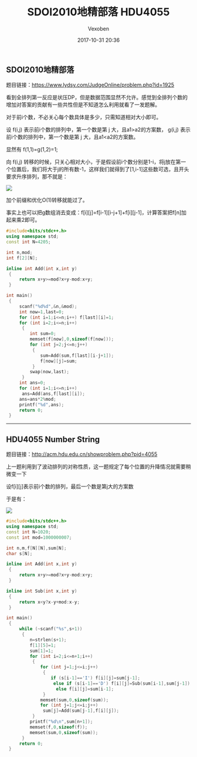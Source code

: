 ﻿---
layout: post
title: SDOI2010地精部落 HDU4055
date: 2017-10-31 20:36
categories: training
tags: DP
img: https://vexoben.github.io/assets/images/Blog/SDOI2010地精部落-HDU4055.jpg
author: Vexoben
---

## **SDOI2010地精部落**

题目链接：https://www.lydsy.com/JudgeOnline/problem.php?id=1925

看到全排列第一反应是状压DP，但是数据范围显然不允许。感觉到全排列个数的增加对答案的贡献有一些共性但是不知道怎么利用就看了一发题解。

对于前i个数，不必关心每个数具体是多少，只需知道相对大小即可。 

设 f(i,j) 表示前i个数的排列中，第一个数是第 j 大，且a1>a2的方案数， g(i,j) 表示前i个数的排列中，第一个数是第 j 大，且a1<a2的方案数。  

显然有 f(1,1)=g(1,2)=1;  

向 f(i,j) 转移的时候，只关心相对大小，于是假设前i个数分别是1-i，将j放在第一个位置后，我们将大于j的所有数-1，这样我们就得到了[1,i-1]这些数可选，且开头要求升序排列，那不就是：  

![][3]

加个前缀和优化O(1)转移就能过了。  

事实上也可以把g数组消去变成：f[i][j]=f[i-1][i-j+1]+f[i][j-1]，计算答案把f[n]加起来乘2即可。  

``` cpp  
#include<bits/stdc++.h>
using namespace std;
const int N=4205;

int n,mod;
int f[2][N];

inline int Add(int x,int y)
 {
 	 return x+y>=mod?x+y-mod:x+y;
 }

int main()
 {
 	 scanf("%d%d",&n,&mod);
 	 int now=1,last=0;
 	 for (int i=1;i<=n;i++) f[last][i]=1;
	 for (int i=2;i<=n;i++)
	  {
	  	 int sum=0;
	  	 memset(f[now],0,sizeof(f[now]));
	  	 for (int j=2;j<=n;j++)
 	      {
	 	     sum=Add(sum,f[last][i-j+1]);
	 	     f[now][j]=sum;
	      }
	     swap(now,last);
	  }
	 int ans=0;
	 for (int i=1;i<=n;i++)
	  ans=Add(ans,f[last][i]);
	 ans=ans*2%mod;
	 printf("%d",ans);
	 return 0;
 }
```

----------------------------

## **HDU4055 Number String**

题目链接：http://acm.hdu.edu.cn/showproblem.php?pid=4055

上一题利用到了波动排列的对称性质，这一题规定了每个位置的升降情况就需要稍微变一下

设f[i][j]表示前i个数的排列，最后一个数是第j大的方案数

于是有：  

![][4]

```cpp
#include<bits/stdc++.h>
using namespace std;
const int N=1020;
const int mod=1000000007;

int n,m,f[N][N],sum[N];
char s[N];

inline int Add(int x,int y)
 {
 	 return x+y>=mod?x+y-mod:x+y;
 }

inline int Sub(int x,int y)
 {
 	 return x<y?x-y+mod:x-y;
 }

int main()
 {
 	 while (~scanf("%s",s+1))
 	  {
 	  	 n=strlen(s+1);
 	  	 f[1][5]=1;
 	  	 sum[1]=1;
 	  	 for (int i=2;i<=n+1;i++)
 		  {
 		     for (int j=1;j<=i;j++)
 		      {
 			     if (s[i-1]=='I') f[i][j]=sum[j-1];
 			      else if (s[i-1]=='D') f[i][j]=Sub(sum[i-1],sum[j-1]);
 			       else f[i][j]=sum[i-1];
		      }
		     memset(sum,0,sizeof(sum));
		     for (int j=1;j<=i;j++)
 		      sum[j]=Add(sum[j-1],f[i][j]);
		  }
		 printf("%d\n",sum[n+1]);
		 memset(f,0,sizeof(f));
		 memset(sum,0,sizeof(sum));
	  }
	 return 0;
 }
```


  [1]: https://vexoben.github.io/assets/images/Blog/SDOI2010%E5%9C%B0%E7%B2%BE%E9%83%A8%E8%90%BD-HDU4055.jpg
  [2]: https://vexoben.github.io/assets/images/Blog/SDOI2010%E5%9C%B0%E7%B2%BE%E9%83%A8%E8%90%BD-HDU4055.jpg
  [3]: https://vexoben.github.io/assets/images/Blog/SDOI2010%E5%9C%B0%E7%B2%BE%E9%83%A8%E8%90%BD-HDU4055%282%29.jpg
  [4]: https://vexoben.github.io/assets/images/Blog/SDOI2010%E5%9C%B0%E7%B2%BE%E9%83%A8%E8%90%BD-HDU4055%283%29.jpg
  [5]: https://vexoben.github.io/assets/images/Blog/SDOI2010%E5%9C%B0%E7%B2%BE%E9%83%A8%E8%90%BD-HDU4055.jpg